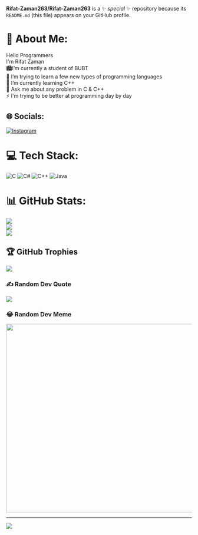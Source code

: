 **Rifat-Zaman263/Rifat-Zaman263** is a ✨ _special_ ✨ repository because its `README.md` (this file) appears on your GitHub profile.
# 💫 About Me:
Hello Programmers<br>I'm Rifat Zaman<br> 🏙I’m currently a student of BUBT<br>👯 I’m trying to learn a few new types of programming languages <br>🌱 I’m currently learning C++<br>💬 Ask me about any problem in C & C++  <br>⚡ I'm trying to be better at programming day by day


## 🌐 Socials:
[![Instagram](https://img.shields.io/badge/Instagram-%23E4405F.svg?logo=Instagram&logoColor=white)](https://instagram.com/rahad2nero) 

# 💻 Tech Stack:
![C](https://img.shields.io/badge/c-%2300599C.svg?style=plastic&logo=c&logoColor=white) ![C#](https://img.shields.io/badge/c%23-%23239120.svg?style=plastic&logo=c-sharp&logoColor=white) ![C++](https://img.shields.io/badge/c++-%2300599C.svg?style=plastic&logo=c%2B%2B&logoColor=white) ![Java](https://img.shields.io/badge/java-%23ED8B00.svg?style=plastic&logo=java&logoColor=white)
# 📊 GitHub Stats:
![](https://github-readme-stats.vercel.app/api?username=Rifat-Zaman263&theme=dark&hide_border=false&include_all_commits=false&count_private=false)<br/>
![](https://github-readme-streak-stats.herokuapp.com/?user=Rifat-Zaman263&theme=dark&hide_border=false)<br/>
![](https://github-readme-stats.vercel.app/api/top-langs/?username=Rifat-Zaman263&theme=dark&hide_border=false&include_all_commits=false&count_private=false&layout=compact)

## 🏆 GitHub Trophies
![](https://github-profile-trophy.vercel.app/?username=Rifat-Zaman263&theme=dracula&no-frame=false&no-bg=false&margin-w=4)

### ✍️ Random Dev Quote
![](https://quotes-github-readme.vercel.app/api?type=horizontal&theme=gruvbox)

### 😂 Random Dev Meme
<img src="https://random-memer.herokuapp.com/" width="512px"/>

---
[![](https://visitcount.itsvg.in/api?id=Rifat-Zaman263&icon=0&color=0)](https://visitcount.itsvg.in)

<!-- Proudly created with GPRM ( https://gprm.itsvg.in ) -->
